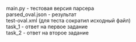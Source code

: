 main.py - тестовая версия парсера\
parsed_oval.json - результат\
test-oval.xml (для теста сократил исходный файл)\
task_1 - ответ на первое задание\
task_2 - ответ на второе задание
